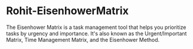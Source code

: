 # Rohit-EisenhowerMatrix
The Eisenhower Matrix is a task management tool that helps you prioritize tasks by urgency and importance. It's also known as the Urgent/Important Matrix, Time Management Matrix, and the Eisenhower Method.
